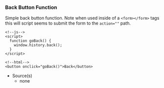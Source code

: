 ### Back Button Function

Simple back button function. Note when used inside of a `<form></form>` tags this will script seems to submit the form to the `action=""` path.

```
<!--js-->
<script>
  function goBack() {
    window.history.back();
  }
</script>

<!--html-->
<button onclick="goBack()">Back</button>
```

- Source(s)
  - none
